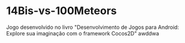 # 14Bis-vs-100Meteors
Jogo desenvolvido no livro "Desenvolvimento de Jogos para Android: Explore sua imaginação com o framework Cocos2D"
awddwa
